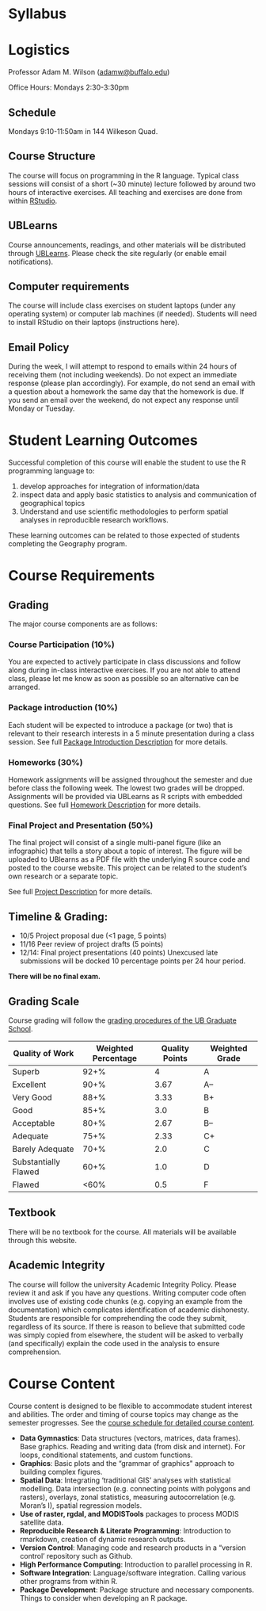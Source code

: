 # Syllabus

# Logistics
Professor Adam M. Wilson (adamw@buffalo.edu)

Office Hours: Mondays 2:30-3:30pm

## Schedule 
Mondays 9:10-11:50am in 144 Wilkeson Quad.  

## Course Structure	
The course will focus on programming in the R language. Typical class sessions will consist of a short (~30 minute) lecture followed by around two hours of interactive exercises.   All teaching and exercises are done from within [RStudio](rstudio.com). 

## UBLearns
Course announcements, readings, and other materials will be distributed through [UBLearns](https://ublearns.buffalo.edu).  Please check the site regularly (or enable email notifications).  

## Computer requirements
The course will include class exercises on student laptops (under any operating system) or computer lab machines (if needed).  Students will need to install RStudio on their laptops (instructions here).  

## Email Policy
During the week, I will attempt to respond to emails within 24 hours of receiving them (not including weekends).  Do not expect an immediate response (please plan accordingly).  For example, do not send an email with a question about a homework the same day that the homework is due.   If you send an email over the weekend, do not expect any response until Monday or Tuesday.

# Student Learning Outcomes
Successful completion of this course will enable the student to use the R programming language to: 

1. develop approaches for integration of information/data
2. inspect data and apply basic statistics to analysis and communication of geographical topics
3. Understand and use scientific methodologies to perform spatial analyses in reproducible research workflows.  

These learning outcomes can be related to those expected of students completing the Geography program. 


# Course Requirements
## Grading

The major course components are as follows:

### Course Participation (10%)
You are expected to actively participate in class discussions and follow along during in-class interactive exercises.  If you are not able to attend class, please let me know as soon as possible so an alternative can be arranged.

### Package introduction (10%)
Each student will be expected to introduce a package (or two) that is relevant to their research interests in a 5 minute presentation during a class session.  See full [Package Introduction Description](PackageIntro.html) for more details.  

### Homeworks (30%)
Homework assignments will be assigned throughout the semester and due before class the following week.  The lowest two grades will be dropped.  Assignments will be provided via UBLearns as R scripts with embedded questions.   See full [Homework Description](Homework.html) for more details.  

### Final Project and Presentation (50%)
The final project will consist of a single multi-panel figure (like an infographic) that tells a story about a topic of interest.  The figure will be uploaded to UBlearns as a PDF file with the underlying R source code and posted to the course website.  This project can be related to the student’s own research or a separate topic.  

See full [Project Description](Project.html) for more details.  

## Timeline & Grading:

* 10/5  Project proposal due (<1 page, 5 points)
* 11/16  Peer review of project drafts (5 points)
* 12/14: Final project presentations (40 points)
Unexcused late submissions will be docked 10 percentage points per 24 hour period.  

**There will be no final exam.**

## Grading Scale
Course grading will follow the [grading procedures of the UB Graduate School](http://grad.buffalo.edu/Academics/Policies-Procedures/Grading-Procedures.html).


| Quality of Work       | Weighted Percentage | Quality Points  | Weighted Grade| 
| ---------------------|----------------------|-----------------|---------------|
| Superb                | 92+%                | 4               | A             | 
| Excellent             | 90+%                | 3.67            | A–            |
| Very Good             | 88+%                | 3.33            | B+            |
| Good                  | 85+%                | 3.0             | B             |
| Acceptable            | 80+%                | 2.67            | B–            |
| Adequate              | 75+%                | 2.33            | C+            |
| Barely Adequate       | 70+%                | 2.0             | C             |
| Substantially Flawed  | 60+%                | 1.0             | D             |
| Flawed                | <60%                | 0.5             | F             |

## Textbook
There will be no textbook for the course.  All materials will be available through this website.

## Academic Integrity 
The course will follow the university Academic Integrity Policy.   Please review it and ask if you have any questions.  Writing computer code often involves use of existing code chunks (e.g. copying an example from the documentation) which complicates identification of academic dishonesty. Students are responsible for comprehending the code they submit, regardless of its source.  If there is reason to believe that submitted code was simply copied from elsewhere, the student will be asked to verbally (and specifically) explain the code used in the analysis to ensure comprehension. 

# Course Content
Course content is designed to be flexible to accommodate student interest and abilities.  The order and timing of course topics may change as the semester progresses.  See the [course schedule for detailed course content](Schedule.html).

* **Data Gymnastics**:
Data structures (vectors, matrices, data frames). Base graphics. Reading and writing data (from disk and internet).
For loops, conditional statements, and custom functions.
* **Graphics**: Basic plots and the “grammar of graphics" approach to building complex figures.
* **Spatial Data**:
Integrating ‘traditional GIS’ analyses with statistical modelling.  Data intersection (e.g. connecting points with polygons and rasters), overlays, zonal statistics, measuring autocorrelation (e.g. Moran’s I), spatial regression models. 
* **Use of raster, rgdal, and MODISTools** packages to process MODIS satellite data.
* **Reproducible Research & Literate Programming**:
Introduction to rmarkdown, creation of dynamic research outputs. 
* **Version Control**: 
Managing code and research products in a “version control’ repository such as Github. 
* **High Performance Computing**: Introduction to parallel processing in R.  
* **Software Integration**: Language/software integration.  Calling various other programs from within R.
* **Package Development**: Package structure and necessary components.  Things to consider when developing an R package. 

